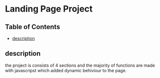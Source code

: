 # Landing Page Project

## Table of Contents

* [description](#describtion)

## description

the project is consists of 4 sections and the majority of functions are made with javascripst which added dynamic behiviour to the page. 
